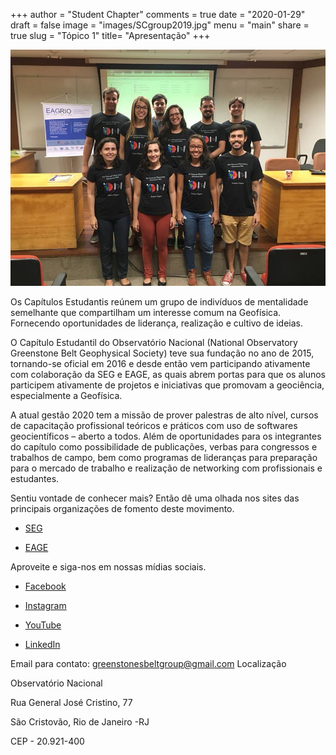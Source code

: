 +++
author = "Student Chapter"
comments = true
date = "2020-01-29"
draft = false
image = "images/SCgroup2019.jpg"
menu = "main"
share = true
slug = "Tópico 1"
title= "Apresentação"
+++

![The National Observatory Green Stone Belt](images/SCgroup2019.jpg)


 Os Capítulos Estudantis reúnem um grupo de indivíduos de mentalidade semelhante que compartilham um interesse comum na Geofísica. Fornecendo oportunidades de liderança, realização e cultivo de ideias.

 O Capítulo Estudantil do Observatório Nacional (National Observatory Greenstone Belt Geophysical Society) teve sua fundação no ano de 2015, tornando-se oficial em 2016 e desde então vem participando ativamente com colaboração da SEG e EAGE, as quais abrem portas para que os alunos participem ativamente de projetos e iniciativas que promovam a geociência, especialmente a Geofísica.

 A atual gestão 2020 tem a missão de prover palestras de alto nível, cursos de capacitação profissional teóricos e práticos com uso de softwares geocientíficos – aberto a todos. Além de oportunidades para os integrantes do capítulo como possibilidade de publicações, verbas para congressos e trabalhos de campo, bem como programas de lideranças para preparação para o mercado de trabalho e realização de networking com profissionais e estudantes.

Sentiu vontade de conhecer mais? Então dê uma olhada nos sites das principais organizações de fomento deste movimento.

* [SEG](https://seg.org/Education/Student-Early-Career/Student-Chapters/Student-Chapter-Details)

* [EAGE](https://www.eage.org/en/about-eage/local-chapters)

Aproveite e siga-nos em nossas mídias sociais.

* [Facebook](https://www.facebook.com/ONcapituloestudantil/?eid=ARADDmvXWpfzlAz8fuinnxkbqLosZyMj8Ev9vGS1p1r_GXLO6SSjefbD0Vyy7BIiTj6v8iP_nzBIISIg)

* [Instagram](https://instagram.com/oncapituloestudantil?igshid=4utqmi98fmsf)

* [YouTube](https://www.youtube.com/channel/UCMMoLqi2N2NDKXP9b-nkjFw)

* [LinkedIn](https://www.linkedin.com/in/oncapituloestudantil)

Email para contato: greenstonesbeltgroup@gmail.com
Localização

Observatório Nacional

Rua General José Cristino, 77

São Cristovão, Rio de Janeiro -RJ

CEP -  20.921-400
